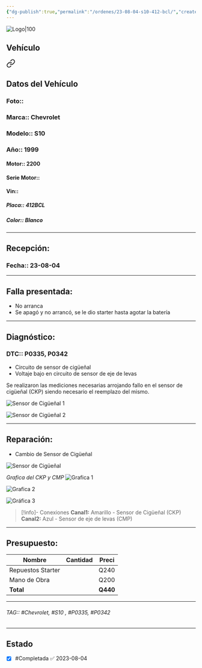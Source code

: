 ```yaml
---
{"dg-publish":true,"permalink":"/ordenes/23-08-04-s10-412-bcl/","created":"","updated":""}
---
```


![Logo|100](http://drive.google.com/uc?export=view&id=137fl3TIZ0-PU8b-Pt0bsjclwHub_u78G)

## Vehículo

<div class="transclusion internal-embed is-loaded"><a class="markdown-embed-link" href="/vehiculos/chevrolet/s10-412-bcl/#datos-del-vehiculo" aria-label="Open link"><svg xmlns="http://www.w3.org/2000/svg" width="24" height="24" viewBox="0 0 24 24" fill="none" stroke="currentColor" stroke-width="2" stroke-linecap="round" stroke-linejoin="round" class="svg-icon lucide-link"><path d="M10 13a5 5 0 0 0 7.54.54l3-3a5 5 0 0 0-7.07-7.07l-1.72 1.71"></path><path d="M14 11a5 5 0 0 0-7.54-.54l-3 3a5 5 0 0 0 7.07 7.07l1.71-1.71"></path></svg></a><div class="markdown-embed">



## Datos del Vehículo 
### Foto:: 

### Marca:: Chevrolet 
### Modelo:: S10
### Año:: 1999
#### Motor:: 2200
#### Serie Motor:: 
#### Vin:: 
##### Placa:: 412BCL
##### Color:: Blanco 
---


</div></div>


## Recepción:

### Fecha:: 23-08-04

---

## Falla presentada:
- No arranca
- Se apagó y no arrancó, se le dio starter hasta agotar la batería 

---

## Diagnóstico:
### DTC:: P0335, P0342
- Circuito de sensor de cigüeñal 
- Voltaje bajo en circuito de sensor de eje de levas 

Se realizaron las mediciones necesarias arrojando fallo en el sensor de cigüeñal (CKP) siendo necesario el reemplazo del mismo.

![Sensor de Cigüeñal 1](http://drive.google.com/uc?export=view&id=1-a006_q74kfSKeIZM7jms031a_nXUdko)

![Sensor de Cigüeñal 2](http://drive.google.com/uc?export=view&id=1-ZwjDZQfSKVO4D0byFIKiMFtCIpRdLho)


---
## Reparación:
- Cambio de Sensor de Cigüeñal 

![Sensor de Cigüeñal](http://drive.google.com/uc?export=view&id=1-Yeo5_vxE0Yen21BrI7yb0ug9CAzOisu)

*Grafica del CKP y CMP*
![Grafica 1](http://drive.google.com/uc?export=view&id=105wp4HXSC-hbve3XN9qgzjFRXNvvaKGz)

![Grafica 2](http://drive.google.com/uc?export=view&id=106quJFGnHWBN9QPlUXLL5IfdTEkBMOio)

![Gráfica 3](http://drive.google.com/uc?export=view&id=107B1wwxhdzxCYtwE8yjU8Yu4mcv0_Fi4)

>[!info]- Conexiones
>**Canal1:**
Amarillo - Sensor de Cigüeñal (CKP) 
>**Canal2:**
Azul - Sensor de eje de levas (CMP)

---

## Presupuesto:

| Nombre            | Cantidad | Preci |
| ----------------- | -------- | ----- |
| Repuestos Starter |          | Q240  |
| Mano de Obra      |          | Q200  |
| **Total**                  |          |    **Q440**   |

---

###### TAG:: #Chevrolet, #S10 , #P0335, #P0342 

---

## Estado

- [x] #Completada ✅ 2023-08-04